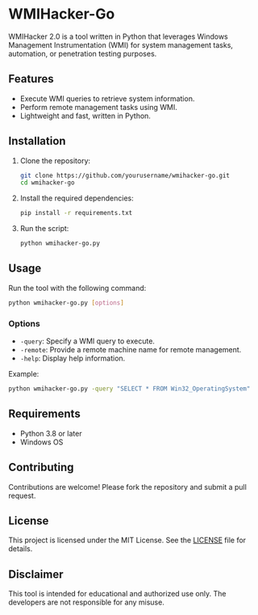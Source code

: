 # WMIHacker-Go

WMIHacker 2.0 is a tool written in Python that leverages Windows Management Instrumentation (WMI) for system management tasks, automation, or penetration testing purposes.

## Features

- Execute WMI queries to retrieve system information.
- Perform remote management tasks using WMI.
- Lightweight and fast, written in Python.

## Installation

1. Clone the repository:
    ```bash
    git clone https://github.com/yourusername/wmihacker-go.git
    cd wmihacker-go
    ```

2. Install the required dependencies:
    ```bash
    pip install -r requirements.txt
    ```

3. Run the script:
    ```bash
    python wmihacker-go.py
    ```

## Usage

Run the tool with the following command:
```bash
python wmihacker-go.py [options]
```

### Options
- `-query`: Specify a WMI query to execute.
- `-remote`: Provide a remote machine name for remote management.
- `-help`: Display help information.

Example:
```bash
python wmihacker-go.py -query "SELECT * FROM Win32_OperatingSystem"
```

## Requirements

- Python 3.8 or later
- Windows OS

## Contributing

Contributions are welcome! Please fork the repository and submit a pull request.

## License

This project is licensed under the MIT License. See the [LICENSE](LICENSE) file for details.

## Disclaimer

This tool is intended for educational and authorized use only. The developers are not responsible for any misuse.

